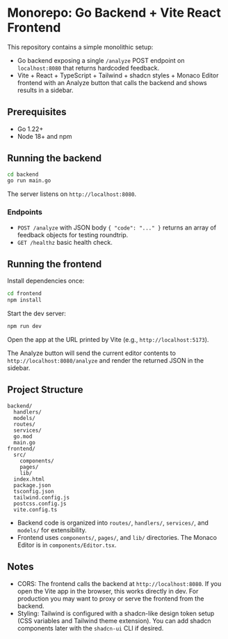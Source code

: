 # Monorepo: Go Backend + Vite React Frontend

This repository contains a simple monolithic setup:

- Go backend exposing a single `/analyze` POST endpoint on `localhost:8080` that returns hardcoded feedback.
- Vite + React + TypeScript + Tailwind + shadcn styles + Monaco Editor frontend with an Analyze button that calls the backend and shows results in a sidebar.

## Prerequisites

- Go 1.22+
- Node 18+ and npm

## Running the backend

```bash
cd backend
go run main.go
```

The server listens on `http://localhost:8080`.

### Endpoints

- `POST /analyze` with JSON body `{ "code": "..." }` returns an array of feedback objects for testing roundtrip.
- `GET /healthz` basic health check.

## Running the frontend

Install dependencies once:

```bash
cd frontend
npm install
```

Start the dev server:

```bash
npm run dev
```

Open the app at the URL printed by Vite (e.g., `http://localhost:5173`).

The Analyze button will send the current editor contents to `http://localhost:8080/analyze` and render the returned JSON in the sidebar.

## Project Structure

```
backend/
  handlers/
  models/
  routes/
  services/
  go.mod
  main.go
frontend/
  src/
    components/
    pages/
    lib/
  index.html
  package.json
  tsconfig.json
  tailwind.config.js
  postcss.config.js
  vite.config.ts
```

- Backend code is organized into `routes/`, `handlers/`, `services/`, and `models/` for extensibility.
- Frontend uses `components/`, `pages/`, and `lib/` directories. The Monaco Editor is in `components/Editor.tsx`.

## Notes

- CORS: The frontend calls the backend at `http://localhost:8080`. If you open the Vite app in the browser, this works directly in dev. For production you may want to proxy or serve the frontend from the backend.
- Styling: Tailwind is configured with a shadcn-like design token setup (CSS variables and Tailwind theme extension). You can add shadcn components later with the `shadcn-ui` CLI if desired.
